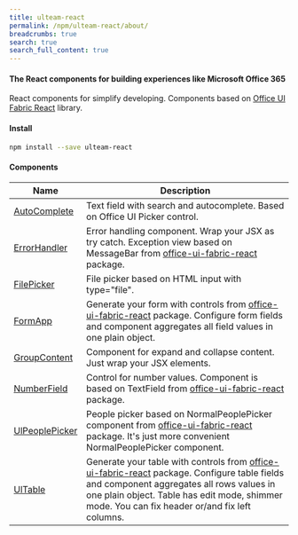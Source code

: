 ```yaml
---
title: ulteam-react
permalink: /npm/ulteam-react/about/
breadcrumbs: true
search: true
search_full_content: true
---
```


#### The React components for building experiences like Microsoft Office 365

React components for simplify developing.
Components based on [Office UI Fabric React](https://www.npmjs.com/package/office-ui-fabric-react) library.

#### Install

```bash
npm install --save ulteam-react
```

#### Components

| Name | Description |
|-|-|
| [AutoComplete](/npm/ulteam-react/autocomplete/) | Text field with search and autocomplete. Based on Office UI Picker control. |
| [ErrorHandler](/npm/ulteam-react/errorhandler/) | Error handling component. Wrap your JSX as try catch. Exception view based on MessageBar from [office-ui-fabric-react](https://www.npmjs.com/package/office-ui-fabric-react) package. |
| [FilePicker](/npm/ulteam-react/filepicker/) | File picker based on HTML input with type="file". |
| [FormApp](/npm/ulteam-react/FormApp/) | Generate your form with controls from [office-ui-fabric-react](https://www.npmjs.com/package/office-ui-fabric-react) package. Configure form fields and component aggregates all field values in one plain object. |
| [GroupContent](/npm/ulteam-react/groupcontent/) | Component for expand and collapse content. Just wrap your JSX elements. |
| [NumberField](/npm/ulteam-react/NumberField/) | Control for number values. Component is based on TextField from [office-ui-fabric-react](https://www.npmjs.com/package/office-ui-fabric-react) package. |
| [UlPeoplePicker](/npm/ulteam-react/UlPeoplePicker/) | People picker based on NormalPeoplePicker component from [office-ui-fabric-react](https://www.npmjs.com/package/office-ui-fabric-react) package. It's just more convenient NormalPeoplePicker component. |
| [UlTable](/npm/ulteam-react/UlTable/) | Generate your table with controls from [office-ui-fabric-react](https://www.npmjs.com/package/office-ui-fabric-react) package. Configure table fields and component aggregates all rows values in one plain object. Table has edit mode, shimmer mode. You can fix header or/and fix left columns. |
